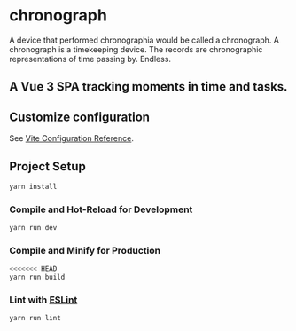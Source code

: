 # chronograph

A device that performed chronographia would be called a chronograph. A chronograph is a timekeeping device. The records
are chronographic representations of time passing by. Endless.

## A Vue 3 SPA tracking moments in time and tasks.

## Customize configuration

See [Vite Configuration Reference](https://vitejs.dev/config/).

## Project Setup

```sh
yarn install
```

### Compile and Hot-Reload for Development

```sh
yarn run dev
```

### Compile and Minify for Production

```sh
<<<<<<< HEAD
yarn run build
```

### Lint with [ESLint](https://eslint.org/)

```sh
yarn run lint
```
